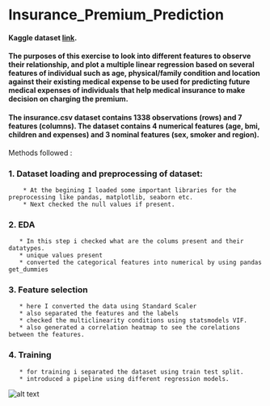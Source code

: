 # Insurance_Premium_Prediction

#### Kaggle dataset [link](https://www.kaggle.com/faisalmoizhussain/insurance-premium-prediction/data).

#### The purposes of this exercise to look into different features to observe their relationship, and plot a multiple linear regression based on several features of individual such as age, physical/family condition and location against their existing medical expense to be used for predicting future medical expenses of individuals that help medical insurance to make decision on charging the premium.

#### The insurance.csv dataset contains 1338 observations (rows) and 7 features (columns). The dataset contains 4 numerical features (age, bmi, children and expenses) and 3 nominal features (sex, smoker and region).

Methods followed : 

### 1. Dataset loading and preprocessing of dataset: 
        * At the begining I loaded some important libraries for the preprocessing like pandas, matplotlib, seaborn etc.
        * Next checked the null values if present.
### 2. EDA
       * In this step i checked what are the colums present and their datatypes.
       * unique values present
       * converted the categorical features into numerical by using pandas get_dummies
### 3. Feature selection
       * here I converted the data using Standard Scaler
       * also separated the features and the labels
       * checked the multiclinearity conditions using statsmodels VIF.
       * also generated a correlation heatmap to see the corelations between the features.
### 4. Training
       * for training i separated the dataset using train test split.
       * introduced a pipeline using different regression models.
![alt text](static/1.PNG)
       
